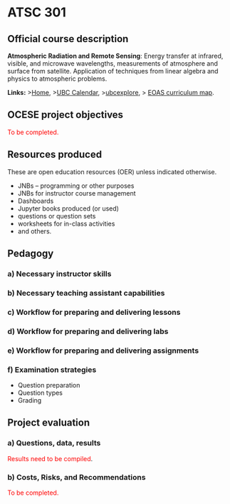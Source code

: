 # ATSC 301

## Official course description

**Atmospheric Radiation and Remote Sensing**: Energy transfer at infrared, visible, and microwave wavelengths, measurements of atmosphere and surface from satellite. Application of techniques from linear algebra and physics to atmospheric problems.

**Links:**
\>[Home](https://www.eoas.ubc.ca/academics/courses/atsc301),
\>[UBC Calendar](https://courses.students.ubc.ca/cs/courseschedule?pname=subjarea&tname=subj-course&dept=ATSC&course=301),
\>[ubcexplore](https://ubcexplorer.io/course/ATSC/301),
\> [EOAS curriculum map](https://www.eoas.ubc.ca/~quest/eoas-only.html).

## OCESE project objectives

<span style="color:red">To be completed.</span>

## Resources produced

These are open education resources (OER) unless indicated otherwise.

* JNBs – programming or other purposes
* JNBs for instructor course management
* Dashboards
* Jupyter books produced (or used)
* questions or question sets 
* worksheets for in-class activities
* and others.

## Pedagogy

### a) Necessary instructor skills

### b) Necessary teaching assistant capabilities

### c) Workflow for preparing and delivering lessons

### d) Workflow for preparing and delivering labs

### e) Workflow for preparing and delivering assignments

### f) Examination strategies

* Question preparation
* Question types
* Grading

## Project evaluation

### a) Questions, data, results

<span style="color:red">Results need to be compiled</span>.

### b) Costs, Risks, and Recommendations

<span style="color:red">To be completed.</span>